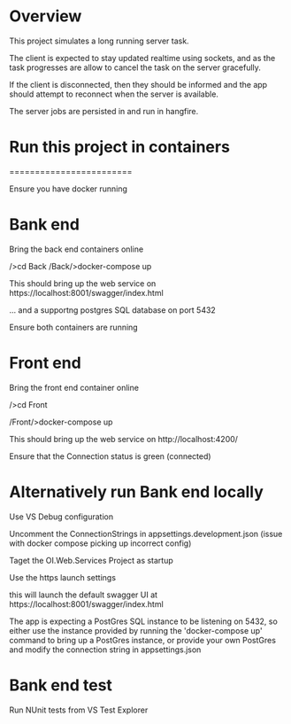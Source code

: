 
Overview
========================

This project simulates a long running server task.

The client is expected to stay updated realtime using sockets, and as the task progresses are allow to cancel the task on the server gracefully.

If the client is disconnected, then they should be informed and the app should attempt to reconnect when the server is available.

The server jobs are persisted in and run in hangfire. 


# Run this project in containers

========================

Ensure you have docker running 


Bank end
========================
Bring the back end containers online


<Project Root>/>cd Back
<Project Root>/Back/>docker-compose up

This should bring up the web service on 
https://localhost:8001/swagger/index.html

... and a supportng postgres SQL database on
port 5432


Ensure both containers are running


Front end
========================
Bring the front end container online


<Project Root>/>cd Front

<Project Root>/Front/>docker-compose up

This should bring up the web service on 
http://localhost:4200/

Ensure that the Connection status is green (connected)


Alternatively run Bank end locally
========================

Use  VS Debug configuration

Uncomment the ConnectionStrings in appsettings.development.json (issue with docker compose picking up incorrect config)

Taget the OI.Web.Services Project as startup

Use the https launch settings

this will launch the default swagger UI at
https://localhost:8001/swagger/index.html

The app is expecting a PostGres SQL instance to be listening on 5432, so either
use the instance provided by running the 'docker-compose up' command to bring up
a PostGres instance, or provide your own PostGres and modify the connection string in
appsettings.json


Bank end test
========================
Run NUnit tests from VS Test Explorer




